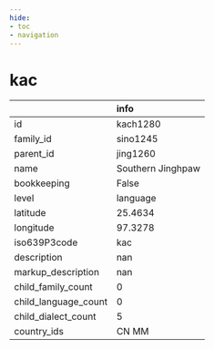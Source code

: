 ```yaml
---
hide:
- toc
- navigation
---
```

# kac
|                      | info              |
|:---------------------|:------------------|
| id                   | kach1280          |
| family_id            | sino1245          |
| parent_id            | jing1260          |
| name                 | Southern Jinghpaw |
| bookkeeping          | False             |
| level                | language          |
| latitude             | 25.4634           |
| longitude            | 97.3278           |
| iso639P3code         | kac               |
| description          | nan               |
| markup_description   | nan               |
| child_family_count   | 0                 |
| child_language_count | 0                 |
| child_dialect_count  | 5                 |
| country_ids          | CN MM             |